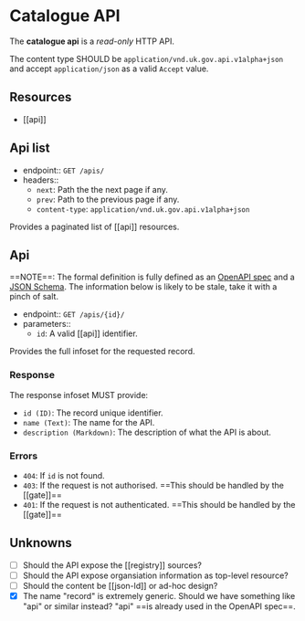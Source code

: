 ---
---
# Catalogue API

The **catalogue api** is a _read-only_ HTTP API.

The content type SHOULD be `application/vnd.uk.gov.api.v1alpha+json` and accept `application/json` as a valid `Accept` value.


## Resources

- [[api]]


## Api list

- endpoint:: `GET /apis/`
- headers::
  - `next`: Path the the next page if any.
  - `prev`: Path to the previous page if any.
  - `content-type`: `application/vnd.uk.gov.api.v1alpha+json`

Provides a paginated list of [[api]] resources.


## Api

==NOTE==: The formal definition is fully defined as an [OpenAPI spec](https://github.com/co-cddo/federated-api-model/blob/main/schemas/v1alpha/openapi.yml) and a [JSON Schema](https://github.com/co-cddo/federated-api-model/blob/main/schemas/v1alpha/api-metadata.json). The information below is likely to be stale, take it with a pinch of salt.

- endpoint:: `GET /apis/{id}/`
- parameters::
  - `id`: A valid [[api]] identifier.

Provides the full infoset for the requested record.

### Response

The response infoset MUST provide:

- `id (ID)`: The record unique identifier.
- `name (Text)`: The name for the API.
- `description (Markdown)`: The description of what the API is about.


### Errors

- `404`: If `id` is not found.
- `403`: If the request is not authorised. ==This should be handled by the [[gate]]==
- `401`: If the request is not authenticated. ==This should be handled by the [[gate]]==





## Unknowns

- [ ] Should the API expose the [[registry]] sources?
- [ ] Should the API expose organsiation information as top-level resource?
- [ ] Should the content be [[json-ld]] or ad-hoc design?
- [x] The name "record" is extremely generic. Should we have something like "api" or similar instead? "api" ==is already used in the OpenAPI spec==.